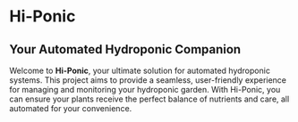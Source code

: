 # Hi-Ponic
## Your Automated Hydroponic Companion

Welcome to **Hi-Ponic**, your ultimate solution for automated hydroponic systems. This project aims to provide a seamless, user-friendly experience for managing and monitoring your hydroponic garden. With Hi-Ponic, you can ensure your plants receive the perfect balance of nutrients and care, all automated for your convenience.
